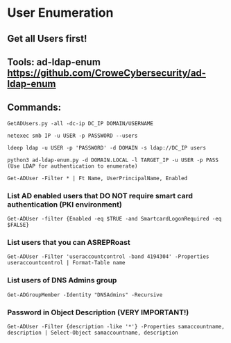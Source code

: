 # User Enumeration

## Get all Users first!

## Tools: ad-ldap-enum https://github.com/CroweCybersecurity/ad-ldap-enum

## Commands:

    GetADUsers.py -all -dc-ip DC_IP DOMAIN/USERNAME

    netexec smb IP -u USER -p PASSWORD --users

    ldeep ldap -u USER -p 'PASSWORD' -d DOMAIN -s ldap://DC_IP users

    python3 ad-ldap-enum.py -d DOMAIN.LOCAL -l TARGET_IP -u USER -p PASS (Use LDAP for authentication to enumerate)

    Get-ADUser -Filter * | Ft Name, UserPrincipalName, Enabled

### List AD enabled users that DO NOT require smart card authentication (PKI environment)

    Get-ADUser -filter {Enabled -eq $TRUE -and SmartcardLogonRequired -eq $FALSE}

### List users that you can ASREPRoast

    Get-ADUser -Filter 'useraccountcontrol -band 4194304' -Properties useraccountcontrol | Format-Table name

### List users of DNS Admins group

    Get-ADGroupMember -Identity "DNSAdmins" -Recursive

### Password in Object Description (VERY IMPORTANT!)

    Get-ADUser -Filter {description -like '*'} -Properties samaccountname, description | Select-Object samaccountname, description
